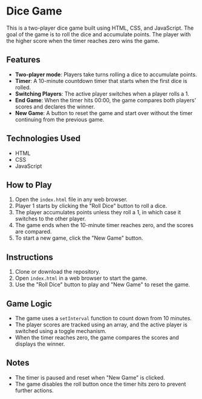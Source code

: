 
# Dice Game

This is a two-player dice game built using HTML, CSS, and JavaScript. The goal of the game is to roll the dice and accumulate points. The player with the higher score when the timer reaches zero wins the game.

## Features

- **Two-player mode**: Players take turns rolling a dice to accumulate points.
- **Timer**: A 10-minute countdown timer that starts when the first dice is rolled.
- **Switching Players**: The active player switches when a player rolls a 1.
- **End Game**: When the timer hits 00:00, the game compares both players' scores and declares the winner.
- **New Game**: A button to reset the game and start over without the timer continuing from the previous game.

## Technologies Used

- HTML
- CSS
- JavaScript

## How to Play

1. Open the `index.html` file in any web browser.
2. Player 1 starts by clicking the "Roll Dice" button to roll a dice.
3. The player accumulates points unless they roll a 1, in which case it switches to the other player.
4. The game ends when the 10-minute timer reaches zero, and the scores are compared.
5. To start a new game, click the "New Game" button.

## Instructions

1. Clone or download the repository.
2. Open `index.html` in a web browser to start the game.
3. Use the "Roll Dice" button to play and "New Game" to reset the game.

## Game Logic

- The game uses a `setInterval` function to count down from 10 minutes.
- The player scores are tracked using an array, and the active player is switched using a toggle mechanism.
- When the timer reaches zero, the game compares the scores and displays the winner.

## Notes

- The timer is paused and reset when "New Game" is clicked.
- The game disables the roll button once the timer hits zero to prevent further actions.
